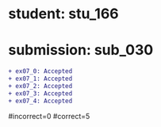 # student: stu_166
# submission: sub_030

```diff
+ ex07_0: Accepted
+ ex07_1: Accepted
+ ex07_2: Accepted
+ ex07_3: Accepted
+ ex07_4: Accepted
```
#incorrect=0
#correct=5
